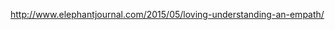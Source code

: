 <a href="http://www.elephantjournal.com/2015/05/loving-understanding-an-empath/" target="_blank">http://www.elephantjournal.com/2015/05/loving-understanding-an-empath/</a>

